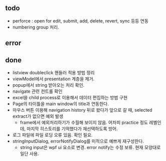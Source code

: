 ﻿## todo

- perforce : open for edit, submit, add, delete, revert, sync 등등 연동
- numbering group 처리.

## error


## done

- listview doubleclick 핸들러 적용 방법 정리
- viewModel에서 presentation 계층을 제거.
- popup에서 string 받아오는 처리 확인.
- navigate 관련 컨트롤 확인
- excel을 child process로 이용해서 데이터 편집하는 방법 구현
- Page의 타이틀을 main window의 title과 연동한다.
- 마우스 버튼 이용해 navigation history 뒤로 왔다가 앞으로 갈 때, selected extract가 없으면 예외 발생
  - frame에서 예외처리하기가 수월해 보이지 않음. 어차피 practice 정도 레벨인데, 마지막 히스토리를 기억했다가 재선택하도록 방어.
- 로그 파일에 파일 로딩 오류 있음. 확인 필요.
- stringInputDialog, errorNotifyDialog를 미적으로 예쁘게 재구성한다.
  - string input은 wpf ui 요소로 변경. error notify는 수정 보류. 현재 모양대로 일단 사용.

